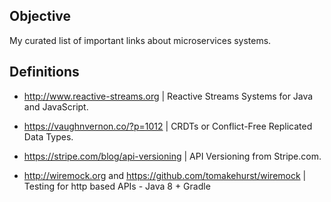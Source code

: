 ## Objective

My curated list of important links about microservices systems.

## Definitions
 - http://www.reactive-streams.org | Reactive Streams Systems for Java and JavaScript.

 - https://vaughnvernon.co/?p=1012 | CRDTs or Conflict-Free Replicated Data Types.

 - https://stripe.com/blog/api-versioning | API Versioning from Stripe.com.
 
 - http://wiremock.org and https://github.com/tomakehurst/wiremock | Testing for http based APIs - Java 8 + Gradle 
